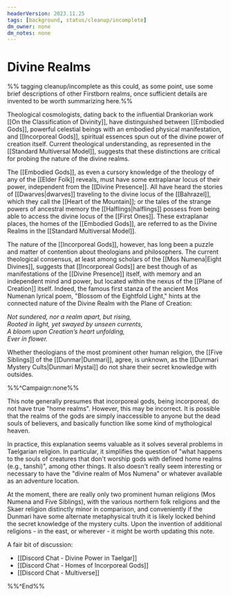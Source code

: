 ```yaml
---
headerVersion: 2023.11.25
tags: [background, status/cleanup/incomplete]
dm_owner: none
dm_notes: none
---
```

# Divine Realms

%% tagging cleanup/incomplete as this could, as some point, use some brief descriptions of other Firstborn realms, once sufficient details are invented to be worth summarizing here.%%

Theological cosmologists, dating back to the influential Drankorian work [[On the Classification of Divinity]], have distinguished between [[Embodied Gods]], powerful celestial beings with an embodied physical manifestation, and [[Incorporeal Gods]], spiritual essences spun out of the divine power of creation itself. Current theological understanding, as represented in the [[Standard Multiversal Model]], suggests that these distinctions are critical for probing the nature of the divine realms. 

The [[Embodied Gods]], as even a cursory knowledge of the theology of any of the [[Elder Folk]] reveals, must have some extraplanar locus of their power, independent from the [[Divine Presence]]. All have heard the stories of [[Dwarves|dwarves]] traveling to the divine locus of the [[Bahrazel]], which they call the [[Heart of the Mountain]]; or the tales of the strange powers of ancestral memory the [[Halflings|halflings]] possess from being able to access the divine locus of the [[First Ones]]. These extraplanar places, the homes of the [[Embodied Gods]], are referred to as the Divine Realms in the [[Standard Multiversal Model]]. 

The nature of the [[Incorporeal Gods]], however, has long been a puzzle and matter of contention about theologians and philosophers. The current theological consensus, at least among scholars of the [[Mos Numena|Eight Divines]], suggests that [[Incorporeal Gods]] are best though of as manifestations of the [[Divine Presence]] itself, with memory and an independent mind and power, but located within the nexus of the [[Plane of Creation]] itself. Indeed, the famous first stanza of the ancient Mos Numenan lyrical poem, "Blossom of the Eightfold Light," hints at the connected nature of the Divine Realm with the Plane of Creation:

*Not sundered, nor a realm apart, but rising,*  
*Rooted in light, yet swayed by unseen currents,*  
*A bloom upon Creation’s heart unfolding,*  
*Ever in flower.*

Whether theologians of the most prominent other human religion, the [[Five Siblings]] of the [[Dunmar|Dunmari]], agree, is unknown, as the [[Dunmari Mystery Cults|Dunmari Mystai]] do not share their secret knowledge with outsides. 

%%^Campaign:none%%

This note generally presumes that incorporeal gods, being incorporeal, do not have true "home realms". However, this may be incorrect. It is possible that the realms of the gods are simply inaccessible to anyone but the dead souls of believers, and basically function like some kind of mythological heaven. 

In practice, this explanation seems valuable as it solves several problems in Taelgarian religion. In particular, it simplifies the question of "what happens to the souls of creatures that don't worship gods with defined home realms (e.g., tanshi)", among other things. It also doesn't really seem interesting or necessary to have the "divine realm of Mos Numena" or whatever available as an adventure location. 

At the moment, there are really only two prominent human religions (Mos Numena and Five Siblings), with the various northern folk religions and the Skaer religion distinctly minor in comparison, and conveniently if the Dunmari have some alternate metaphysical truth it is likely locked behind the secret knowledge of the mystery cults. Upon the invention of additional religions - in the east, or wherever - it might be worth updating this note. 

A fair bit of discussion:
- [[Discord Chat - Divine Power in Taelgar]]
- [[Discord Chat - Homes of Incorporeal Gods]]
- [[Discord Chat - Multiverse]]

%%^End%%